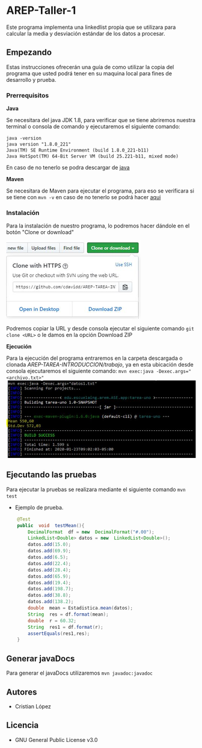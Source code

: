 # AREP-Taller-1

Este programa implementa una linkedlist propia que se utilizara para calcular la media y desviación estándar de los datos a procesar.

## Empezando

Estas instrucciones ofrecerán una guía de como utilizar la copia del programa que usted podrá tener en su maquina local para fines de desarrollo y prueba.

### Prerrequisitos

**Java**

Se necesitara del java JDK 1.8, para verificar que se tiene abriremos nuestra terminal o consola de comando y ejecutaremos el siguiente comando:

```
java -version
java version "1.8.0_221"
Java(TM) SE Runtime Environment (build 1.8.0_221-b11)
Java HotSpot(TM) 64-Bit Server VM (build 25.221-b11, mixed mode)
```

En caso de no tenerlo se podra descargar de [java](https://www.oracle.com/technetwork/java/javase/downloads/jdk8-downloads-2133151.html)

**Maven**

Se necesitara de Maven para ejecutar el programa, para eso se verificara si se tiene con `mvn -v` en caso de no tenerlo se podrá hacer [aqui](https://maven.apache.org/install.html)

### Instalación

Para la instalación de nuestro programa, lo podremos hacer dándole en el botón "Clone or download"

![Imágen 1](img/descarga.JPG)

Podremos copiar la URL y desde consola ejecutar el siguiente comando `git clone <URL>` o le damos en la opción Download ZIP

**Ejecución**

Para la ejecución del programa entraremos en la carpeta descargada o clonada _AREP-TAREA-INTRODUCCION/trabajo_, ya en esta ubicación desde consola ejecutaremos el siguiente comando: `mvn exec:java -Dexec.args="<archivo.txt>"`
![Imágen 1](img/ejecucion.JPG)

## Ejecutando las pruebas

Para ejecutar la pruebas se realizara mediante el siguiente comando `mvn test`

- Ejemplo de prueba.

```java
	@Test
	public  void  testMean(){
		DecimalFormat  df = new  DecimalFormat("#.00");
		LinkedList<Double> datos = new  LinkedList<Double>();
		datos.add(15.0);
		datos.add(69.9);
		datos.add(6.5);
		datos.add(22.4);
		datos.add(28.4);
		datos.add(65.9);
		datos.add(19.4);
		datos.add(198.7);
		datos.add(38.8);
		datos.add(138.2);
		double  mean = Estadistica.mean(datos);
		String  res = df.format(mean);
		double  r = 60.32;
		String  res1 = df.format(r);
		assertEquals(res1,res);
	}
```

## Generar javaDocs

Para generar el javaDocs utilizaremos `mvn javadoc:javadoc`


## Autores

- Cristian López

## Licencia

- GNU General Public License v3.0
